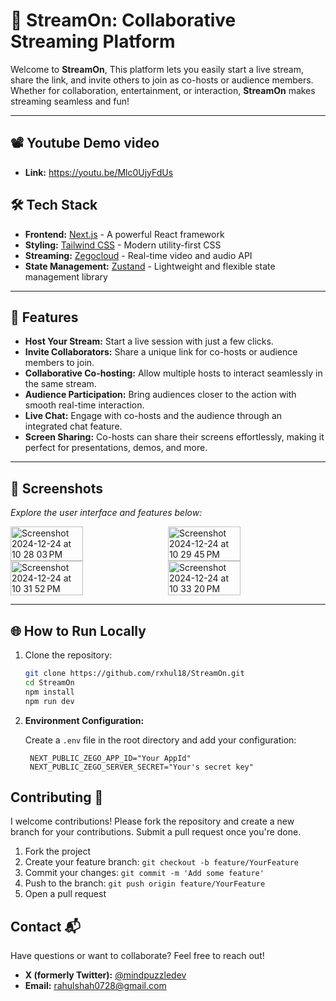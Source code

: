 # 🎥 **StreamOn: Collaborative Streaming Platform**

Welcome to **StreamOn**, This platform lets you easily start a live stream, share the link, and invite others to join as co-hosts or audience members. Whether for collaboration, entertainment, or interaction, **StreamOn** makes streaming seamless and fun!  

---

## 📽️ **Youtube Demo video**
- **Link:** https://youtu.be/Mlc0UjyFdUs
## 🛠️ **Tech Stack**

- **Frontend:** [Next.js](https://nextjs.org/) - A powerful React framework  
- **Styling:** [Tailwind CSS](https://tailwindcss.com/) - Modern utility-first CSS  
- **Streaming:** [Zegocloud](https://www.zegocloud.com/) - Real-time video and audio API  
- **State Management:** [Zustand](https://github.com/pmndrs/zustand) - Lightweight and flexible state management library

---

## 🚀 **Features**

- **Host Your Stream:** Start a live session with just a few clicks.  
- **Invite Collaborators:** Share a unique link for co-hosts or audience members to join.  
- **Collaborative Co-hosting:** Allow multiple hosts to interact seamlessly in the same stream.  
- **Audience Participation:** Bring audiences closer to the action with smooth real-time interaction.  
- **Live Chat:** Engage with co-hosts and the audience through an integrated chat feature.  
- **Screen Sharing:** Co-hosts can share their screens effortlessly, making it perfect for presentations, demos, and more.  

---

## 📸 **Screenshots**

_Explore the user interface and features below:_
<div style="display: flex; gap: 10px;">
   <img width="48%" alt="Screenshot 2024-12-24 at 10 28 03 PM" src="https://github.com/user-attachments/assets/44173b3e-1674-4d3a-9a1f-6069488f4848" />
   <img width="48%" alt="Screenshot 2024-12-24 at 10 29 45 PM" src="https://github.com/user-attachments/assets/d3763b1c-936c-4ccd-9ada-b9c0232bd623" />
</div>
<div style="display: flex; gap: 10px;">
   <img width="48%" alt="Screenshot 2024-12-24 at 10 31 52 PM" src="https://github.com/user-attachments/assets/23baec64-c9c5-49b4-81d8-39328fd02196" />
   <img width="48%" alt="Screenshot 2024-12-24 at 10 33 20 PM" src="https://github.com/user-attachments/assets/f8e17785-1330-40fb-a21e-a5d8c62bcadd" />
</div>

---

## 🌐 **How to Run Locally**

1. Clone the repository:
   ```bash
   git clone https://github.com/rxhul18/StreamOn.git
   cd StreamOn
   npm install
   npm run dev
   ``` 

2. **Environment Configuration:**

   Create a `.env` file in the root directory and add your configuration:

   ```env
    NEXT_PUBLIC_ZEGO_APP_ID="Your AppId"
    NEXT_PUBLIC_ZEGO_SERVER_SECRET="Your's secret key"
   ```

## Contributing 🤝

I welcome contributions! Please fork the repository and create a new branch for your contributions. Submit a pull request once you're done.

1. Fork the project
2. Create your feature branch: `git checkout -b feature/YourFeature`
3. Commit your changes: `git commit -m 'Add some feature'`
4. Push to the branch: `git push origin feature/YourFeature`
5. Open a pull request

## Contact 📬

Have questions or want to collaborate? Feel free to reach out!  

- **X (formerly Twitter):** [@mindpuzzledev](https://x.com/mindpuzzledev)  
- **Email:** [rahulshah0728@gmail.com](mailto:rahulshah0728@gmail.com)  
